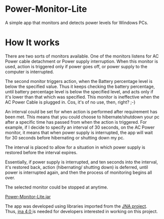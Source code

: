 Power-Monitor-Lite
==================

A simple app that monitors and detects power levels for Windows PCs.

How It works
=============

There are two sorts of monitors available.
One of the monitors listens for AC Power cable detachment or Power supply interruption.
When this monitor is used, action is triggered only if power goes off, or power supply to the computer is interrupted.

The second monitor triggers action, when the Battery percentage level is below the specified value. Thus it keeps
checking the battery percentage, until battery percentage level is below the specified level, and acts only if 
it's lower than that which was specified. This monitor is ineffective when the AC Power Cable is plugged in.
Cos, it's of no use, then, right? ;-)

An interval could be set for when action is performed after requirement has been met.
This means that you could choose to hibernate/shutdown your pc after a specific time has passed from when the action
is triggered. For example, if I decide to specify an interval of 30 seconds, on the AC Power monitor, it means that
when power supply is interrupted, the app will wait for 30 seconds before hibernating or shutting down my pc.

The interval is placed to allow for a situation in which power supply is restored before the interval expires.

Essentially, if power supply is interrupted, and ten seconds into the interval, it's restored back, action (hibernating/
shutting down) is deferred, until power is interrupted again, and then the process of monitoring begins all over.

The selected monitor could be stopped at anytime.

<a href="https://s3.amazonaws.com/github-cloud/releases/14396797/347ce150-4d68-11e3-8bdf-c30c198aef87.jar?response-content-disposition=attachment%3B%20filename%3DPowerMonitor.jar&AWSAccessKeyId=AKIAISTNZFOVBIJMK3TQ&Expires=1384461367&Signature=xze9t0WwGDQknTNY68id1qIBc58%3D">Power-Monitor-Lite.jar</a>

The app was developed using libraries imported from the <a href="https://github.com/twall/jna">JNA project</a>.
Thus, <a href="https://maven.java.net/content/repositories/releases/net/java/dev/jna/jna/4.0.0/jna-4.0.0.jar">jna 4.0
</a> is needed for developers
interested in working on this project.
